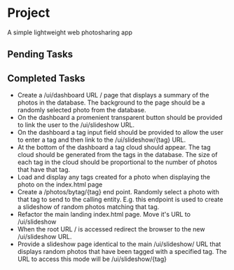 # Project

A simple lightweight web photosharing app

## Pending Tasks



## Completed Tasks

- Create a /ui/dashboard URL / page that displays a summary of the photos in the database. The background to the page should be a randomly selected photo from the database.
- On the dashboard a promenient transparent button should be provided to link the user to the /ui/slideshow URL.
- On the dashboard a tag input field should be provided to allow the user to enter a tag and then link to the /ui/slideshow/{tag} URL.
- At the bottom of the dashboard a tag cloud should appear. The tag cloud should be generated from the tags in the database. The size of each tag in the cloud should be proportional to the number of photos that have that tag.
- Load and display any tags created for a photo when displaying the photo on the index.html page
- Create a /photos/bytag/{tag} end point. Randomly select a photo with that tag to send to the calling entity. E.g. this endpoint is used to create a slideshow of random photos matching that tag.
- Refactor the main landing index.html page. Move it's URL to /ui/slideshow
- When the root URL / is accessed redirect the browser to the new /ui/slideshow URL.
- Provide a slideshow page identical to the main /ui/slideshow/ URL that displays random photos that have been tagged with a specified tag.
  The URL to access this mode will be /ui/slideshow/{tag}

